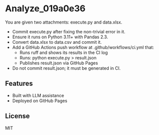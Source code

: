 # Analyze_019a0e36

You are given two attachments: execute.py and data.xlsx.

- Commit execute.py after fixing the non-trivial error in it.
- Ensure it runs on Python 3.11+ with Pandas 2.3.
- Convert data.xlsx to data.csv and commit it.
- Add a GitHub Actions push workflow at .github/workflows/ci.yml that:
  - Runs ruff and shows its results in the CI log
  - Runs: python execute.py > result.json
  - Publishes result.json via GitHub Pages
- Do not commit result.json; it must be generated in CI.

## Features
- Built with LLM assistance
- Deployed on GitHub Pages

## License
MIT
